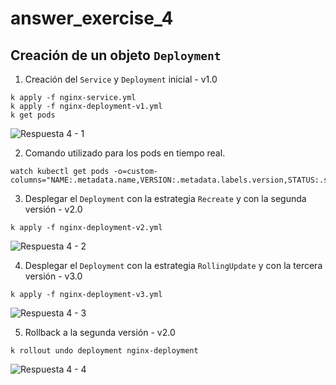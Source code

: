 # answer_exercise_4

## Creación de un objeto `Deployment`

1. Creación del `Service` y `Deployment` inicial - v1.0

```
k apply -f nginx-service.yml
k apply -f nginx-deployment-v1.yml
k get pods
```

![Respuesta 4 - 1](https://user-images.githubusercontent.com/10359307/142750866-a1ea4f7f-a8a2-48b3-94cd-d5cb88d7d838.png)

2. Comando utilizado para los pods en tiempo real.

```
watch kubectl get pods -o=custom-columns="NAME:.metadata.name,VERSION:.metadata.labels.version,STATUS:.status.phase"
```

3. Desplegar el `Deployment` con la estrategia `Recreate` y con la segunda versión - v2.0

```
k apply -f nginx-deployment-v2.yml
```

![Respuesta 4 - 2](https://user-images.githubusercontent.com/10359307/142750873-80392ac6-456e-4d89-8c1e-b30a0da3d3fd.gif)

4.  Desplegar el `Deployment` con la estrategia `RollingUpdate` y con la tercera versión - v3.0

```
k apply -f nginx-deployment-v3.yml
```

![Respuesta 4 - 3](https://user-images.githubusercontent.com/10359307/142750878-ad6814fe-9373-4e8e-9c0c-8b6b7bdc473b.gif)

5. Rollback a la segunda versión - v2.0

```
k rollout undo deployment nginx-deployment
```

![Respuesta 4 - 4](https://user-images.githubusercontent.com/10359307/142750881-5a8c7127-3383-4588-9182-93a5823c28f4.png)
